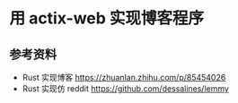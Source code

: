 #  用 actix-web 实现博客程序


## 参考资料
- Rust 实现博客 https://zhuanlan.zhihu.com/p/85454026
- Rust 实现仿 reddit https://github.com/dessalines/lemmy


